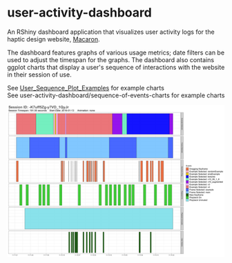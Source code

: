 # user-activity-dashboard
An RShiny dashboard application that visualizes user activity logs for the haptic design website, [Macaron](http://hapticdesign.github.io/macaron/).

The dashboard features graphs of various usage metrics; date filters can be used to adjust the timespan for the graphs. The dashboard also contains ggplot charts that display a user's sequence of interactions with the website in their session of use.

See [User_Sequence_Plot_Examples](User_Sequence_Plot_Examples) for example charts <br>
See user-activity-dashboard/sequence-of-events-charts for example charts

![Sequence Plot](User_Sequence_Plot_Examples/-K7uff5Zg-y7VD_1QyJr.png)
